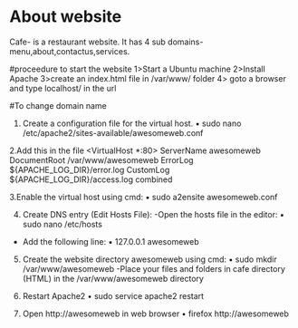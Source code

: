 # About website 
Cafe- is a restaurant website. It has 4 sub domains-menu,about,contactus,services.

#proceedure to start the website
1>Start a Ubuntu machine
2>Install Apache 
3>create an index.html file in /var/www/ folder
4> goto a browser and type localhost/ in the url


#To change domain name
1. Create a configuration file for the virtual host. 
▪ sudo nano /etc/apache2/sites-available/awesomeweb.conf

2.Add this in the file
<VirtualHost *:80>
 ServerName awesomeweb
 DocumentRoot /var/www/awesomeweb
 ErrorLog ${APACHE_LOG_DIR}/error.log
 CustomLog ${APACHE_LOG_DIR}/access.log combined
</VirtualHost>

3.Enable the virtual host using cmd:
▪ sudo a2ensite awesomeweb.conf

4. Create DNS entry (Edit Hosts File):
-Open the hosts file in the editor:
▪ sudo nano /etc/hosts
- Add the following line:
▪ 127.0.0.1 awesomeweb

5. Create the website directory awesomeweb using cmd:
▪ sudo mkdir /var/www/awesomeweb
-Place your  files and folders in cafe directory  (HTML) in the /var/www/awesomeweb 
directory

6. Restart Apache2 
• sudo service apache2 restart

7. Open http://awesomeweb in web browser
• firefox http://awesomeweb









